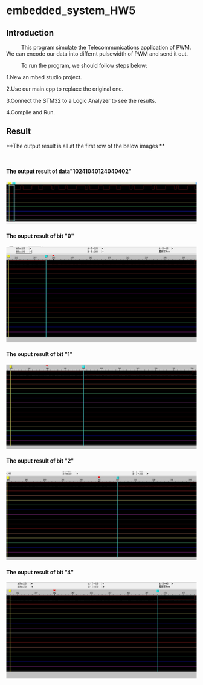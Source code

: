 # embedded_system_HW5
## Introduction

&nbsp;&nbsp;&nbsp;&nbsp;&nbsp;&nbsp;&nbsp;&nbsp;&nbsp;
This program simulate the Telecommunications application of PWM.
We can encode our data into differnt pulsewidth of PWM and send it out.

&nbsp;&nbsp;&nbsp;&nbsp;&nbsp;&nbsp;&nbsp;&nbsp;&nbsp;
 To run the program, we should follow steps below:
 
 1.New an mbed studio project.
 
 2.Use our main.cpp to replace the original one.
 
 3.Connect the STM32 to a Logic Analyzer to see the results.
 
 4.Compile and Run.
 
 ## Result
 
 **The output result is all at the first row of the below images **
 
 &nbsp;&nbsp;&nbsp;&nbsp;&nbsp;&nbsp;&nbsp;&nbsp;&nbsp;
#### The output result of data"10241040124040402"
![](https://github.com/ponywang0506/embedded_system_HW5/blob/master/result/HW5_result.jpg)

#### The ouput result of bit "0"
![](https://github.com/ponywang0506/embedded_system_HW5/blob/master/result/HW5_result0.jpg)
#### The ouput result of bit "1"
![](https://github.com/ponywang0506/embedded_system_HW5/blob/master/result/HW5_result1.jpg)
#### The ouput result of bit "2"
![](https://github.com/ponywang0506/embedded_system_HW5/blob/master/result/HW5_result2.jpg)
#### The ouput result of bit "4"
![](https://github.com/ponywang0506/embedded_system_HW5/blob/master/result/HW5_result4.jpg)
